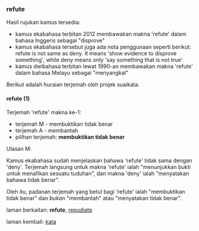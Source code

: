 ---
---

### refute

Hasil rujukan kamus tersedia:

* kamus ekabahasa terbitan 2012 membawakan makna 'refute'
dalam bahasa Inggeris sebagai "disprove"
* kamus ekabahasa tersebut juga ada nota penggunaan seperti
berikut: refute is not same as deny. It means 'show evidence
to disprove something', while deny means only 'say something
that is not true'
* kamus dwibahasa terbitan lewat 1990-an membawakan makna
'refute' dalam bahasa Melayu sebagai "menyangkal"

Berikut adalah huraian terjemah oleh projek suaikata.

#### refute (1)

Terjemah 'refute' makna ke-1:

* terjemah M - membuktikan tidak benar
* terjemah A - membantah
* pilihan terjemah: **membuktikan tidak benar**

Ulasan M:

Kamus ekabahasa sudah menjelaskan bahawa 'refute' tidak sama
dengan 'deny'. Terjemah langsung untuk makna 'refute' ialah
"menunjukkan bukti untuk menafikan sesuatu tuduhan", dan
makna 'deny' ialah "menyatakan bahawa tidak benar".

Oleh itu, padanan terjemah yang betul bagi 'refute' ialah
"membuktikan tidak benar" dan *bukan* "membantah" atau
"menyatakan tidak benar".

laman berkaitan: **refute**, [repudiate][2]

laman kembali: [kata][0]

  [0]: ../kata.md
  [2]: repudiate.md
